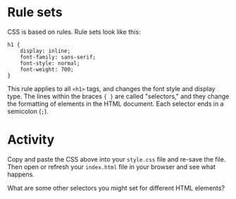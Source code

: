 # Rule sets

CSS is based on rules. Rule sets look like this:

```
h1 {
	display: inline;
    font-family: sans-serif;
    font-style: normal;
    font-weight: 700;
}
```

This rule applies to all `<h1>` tags, and changes the font style and display type. The lines within the braces `{ }` are called "selectors," and they change the formatting of elements in the HTML document. Each selector ends in a semicolon (`;`). 

# Activity 
Copy and paste the CSS above into your `style.css` file and re-save the file. Then open or refresh your `index.html` file in your browser and see what happens.  

What are some other selectors you might set for different HTML elements?
